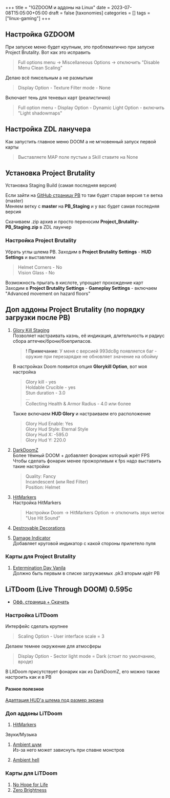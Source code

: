 +++
title = "!GZDOOM и аддоны на Linux"
date = 2023-07-08T15:05:00+05:00
draft = false
[taxonomies]
categories = []
tags = ["linux-gaming"]
+++

## Настройка GZDOOM

При запуске меню будет крупным, это проблематично при запуске Project Brutality. Вот как это исправить

> Full options menu -> Miscellaneous Options -> отключить "Disable Menu Clean Scaling"

Делаю всё пиксельным а не размытым

> Display Option - Texture Filter mode - None

Включает тень для теневых карт (реалистично)

> Full option menu - Display Option - Dynamic Light Option - включить "Light shadowmaps"

## Настройка ZDL ланучера

Как запустить главное меню DOOM а не мгновенный запуск первой карты

> Выставляете MAP поле пустым а Skill ставите на None

## Установка Project Brutality

Установка Staging Build (самая последняя версия)

Если зайти на [GitHub страницу PB](https://github.com/pa1nki113r/Project_Brutality) то там будет старая версия т.е ветка (master)\
Меняем ветку с **master** на **PB_Staging** и у вас будет самая последняя версия

Скачиваем .zip архив и просто переносим **Project_Brutality-PB_Staging.zip** в ZDL лаунчер

### Настройка Project Brutality

Убрать углы шлема PB. Заходим в **Project Brutality Settings** - **HUD Settings** и выставляем

> Helmet Corners - No\
> Vision Glass - No

Возможность прыгать в кислоте, упрощает прохождение карт\
Заходим в **Project Brutality Settings** - **Gameplay Settings** - включаем "Advanced movement on hazard floors"

## Доп аддоны Project Brutality (по порядку загрузки после PB)

1. [Glory Kill Staging](https://brutalrepository.pl/index.php/downloads/project-brutality/others/summary/5-others/7-glory-kills)\
   Позволяет настраивать казнь, её индикация, длительность и радиус сбора аптечек/брони/боеприпасов.

   > **! Примечание**: У меня с версией 993dc8g появляется баг - оружие при перезарядке не обновляет значение на обойму

   В настройках Doom появится опция **Glorykill Option**, вот моя настройка

   > Glory kill - yes\
   > Holdable Crucible - yes\
   > Stun duration - 3.0\
   > ...\
   > Collecting Health & Armor Radius - 4.0 или более

   Также включаем **HUD Glory** и настраиваем его расположение

   > Glory Hud Enable: Yes\
   > Glory Hud Style: Eternal Style\
   > Glory Hud X: -595.0\
   > Glory Hud Y: 220.0

2. [DarkDoomZ](https://github.com/caligari87/darkdoomz/releases)\
    Более тёмный DOOM + добавляет фонарик который жрёт FPS\
    Чтобы сделать фонарик менее прожорливым к fps надо выставить такие настройки

   > Quality: Fancy\
   > Incandescent (или Red Filter)\
   > Position: Helmet

3. [HitMarkers](https://github.com/Tekkish/HitMarkers/releases)\
   Настройка HitMarkers

   > Настройки Doom -> HitMarkers Option -> отключить звук меток "Use Hit Sound"

4. [Destroyable Decorations](https://brutalrepository.pl/index.php/downloads/download/5-others/80-destroyable-decorations)
5. [Damage Indicator](https://www.moddb.com/mods/qol-power-trip/addons/damage-indicator1)\
   Добавляет круговой индикатор с какой стороны прилетело пуля

### Карты для Project Brutality

1. [Extermination Day Vanila](https://www.moddb.com/mods/brutal-doom/downloads/eday-vanilla-for-vanilla-and-mods)\
   Должно быть первым в списке загружаемых .pk3 вторым идёт PB

## LiTDoom (Live Through DOOM) 0.595c

- [Офф. страница + Скачать](https://forum.zdoom.org/viewtopic.php?t=68573)

### Настройка LiTDoom

Интерфейс сделать крупнее

> Scaling Option - User interface scale = 3

Делаем темнее окружение для атмосферы

> Display Option - Sector light mode = Dark (стоит по умолчанию, вроде)

В LitDoom присутствует фонарик как из DarkDoomZ, его можно также настроить как и в PB

#### Разное полезное

[Адаптация HUD'а шлема под размер экрана](https://imgur.com/s0nivVC)

### Доп аддоны LiTDoom

1. [HitMarkers](https://github.com/Tekkish/HitMarkers/releases)

Звуки/Музыка

1. [Ambient шум](https://www.moddb.com/mods/brutal-doom/addons/alternate-dark-ambient-music-pack)\
   Из-за него может зависнуть при спавне монстров

2. [Ambient hell](https://www.doomworld.com/idgames/music/hellsamb)

### Карты для LiTDoom

1. [No Hope for Life](https://www.doomworld.com/idgames/levels/doom/Ports/m-o/nhfl)
2. [Zero Brightness](https://www.doomworld.com/forum/topic/132422-zero-brightness-10/)
